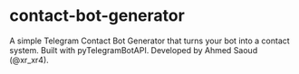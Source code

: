 # contact-bot-generator
A simple Telegram Contact Bot Generator that turns your bot into a contact system.  Built with pyTelegramBotAPI. Developed by Ahmed Saoud (@xr_xr4).
